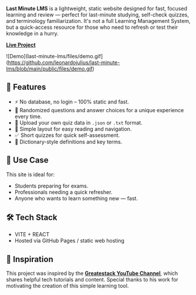 
**Last Minute LMS** is a lightweight, static website designed for fast, focused learning and review — perfect for last-minute studying, self-check quizzes, and terminology familiarization. It's not a full Learning Management System, but a quick-access resource for those who need to refresh or test their knowledge in a hurry.


**[Live Project](https://leonardojulius.github.io/last-minute-lms/)**


![Demo](last-minute-lms/files/demo.gif](https://github.com/leonardojulius/last-minute-lms/blob/main/public/files/demo.gif)

## 🚀 Features
- ⚡ No database, no login – 100% static and fast.  
- 🔀 Randomized questions and answer choices for a unique experience every time.
- 📁 Upload your own quiz data in `.json` or `.txt` format.  
- 🧩 Simple layout for easy reading and navigation.  
- ✅ Short quizzes for quick self-assessment.  
- 📖 Dictionary-style definitions and key terms.

## 🎯 Use Case

This site is ideal for:
- Students preparing for exams.
- Professionals needing a quick refresher.
- Anyone who wants to learn something new — fast.


## 🛠️ Tech Stack

- VITE + REACT
- Hosted via GitHub Pages / static web hosting

## 🙌 Inspiration

This project was inspired by the **[Greatestack YouTube Channel](https://www.youtube.com/@GreatStackDev)**, which shares helpful tech tutorials and content. Special thanks to his work for motivating the creation of this simple learning tool.
